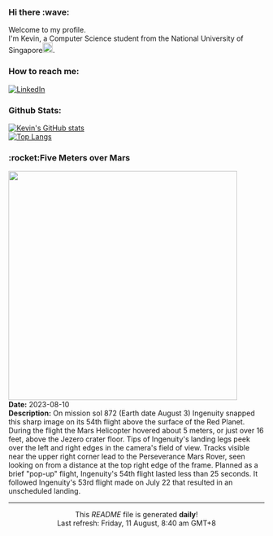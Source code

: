 <h3>Hi there :wave:</h3>

Welcome to my profile.   
I'm Kevin, a Computer Science student from the National University of Singapore<img src="https://img.icons8.com/color/96/000000/singapore-circular.png" width="20px"/>.</p>

<h3>How to reach me: </h3>
<a href="https://www.linkedin.com/in/kevin-foong/"><img alt="LinkedIn" src="https://img.shields.io/badge/linkedin-%230077B5.svg?&style=for-the-badge&logo=linkedin&logoColor=white" /></a> 

<h3>Github Stats: </h3> 

[![Kevin's GitHub stats](https://github-readme-stats.vercel.app/api?username=kevin9foong&theme=tokyonight)](https://github.com/anuraghazra/github-readme-stats) <br/>
[![Top Langs](https://github-readme-stats.vercel.app/api/top-langs/?username=kevin9foong&layout=compact&theme=tokyonight)](https://github.com/anuraghazra/github-readme-stats)

<h3>:rocket:Five Meters over Mars</h3> 
<img width="450" src="https:&#x2F;&#x2F;apod.nasa.gov&#x2F;apod&#x2F;image&#x2F;2308&#x2F;PIA25969_Ingenuity.jpg" /><br/>
<b>Date:</b> 2023-08-10<br/>
<b>Description:</b> On mission sol 872 (Earth date August 3) Ingenuity snapped this sharp image on its 54th flight above the surface of the Red Planet. During the flight the Mars Helicopter hovered about 5 meters, or just over 16 feet, above the Jezero crater floor. Tips of Ingenuity&#39;s landing legs peek over the left and right edges in the camera&#39;s field of view. Tracks visible near the upper right corner lead to the Perseverance Mars Rover, seen looking on from a distance at the top right edge of the frame. Planned as a brief &quot;pop-up&quot; flight, Ingenuity&#39;s 54th flight lasted less than 25 seconds. It followed Ingenuity&#39;s 53rd flight made on July 22 that resulted in an unscheduled landing.<br/>

------------
<p align="center">This <i>README</i> file is generated <b>daily</b>!</br>
Last refresh: Friday, 11 August, 8:40 am GMT+8<br />